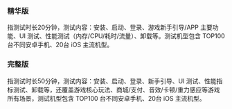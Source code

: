 ### 精华版	
指测试时长20分钟，测试内容：安装、启动、登录、游戏新手引导/APP 主要功能、UI 测试、性能测试（内存/CPU/耗时/流量）、卸载等。测试机型包含 TOP100 台不同安卓手机、20台 iOS 主流机型。

### 完整版	
指测试时长50分钟，测试内容：安装、启动、登录、新手引导、UI 测试、性能指标测试、卸载等，还覆盖游戏核心玩法、商城/支付、音效/卡顿/重力感应等游戏所有场景，测试机型包含 TOP100 台不同安卓手机、20台 iOS 主流机型。

